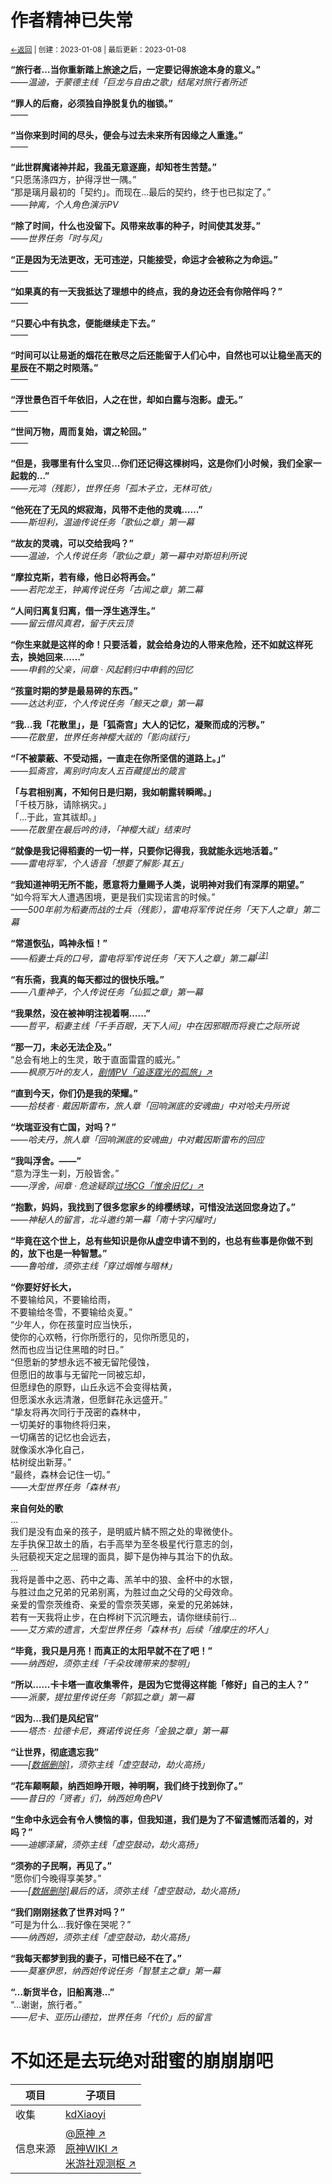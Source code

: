 # 作者精神已失常
<small><a href="../">←返回</a> | 创建：2023-01-08 | 最后更新：2023-01-08</small><br>

**“旅行者…当你重新踏上旅途之后，一定要记得旅途本身的意义。”**<br>
*——温迪，于蒙德主线「巨龙与自由之歌」结尾对旅行者所述*<br>

**“罪人的后裔，必须独自挣脱复仇的枷锁。”**<br>
*——*<br>

**“当你来到时间的尽头，便会与过去未来所有因缘之人重逢。”**<br>
*——*<br>

**“此世群魔诸神并起，我虽无意逐鹿，却知苍生苦楚。”**<br>
“只愿荡涤四方，护得浮世一隅。”<br>
“那是璃月最初的「契约」。而现在…最后的契约，终于也已拟定了。”<br>
*——钟离，个人角色演示PV*<br>

**“除了时间，什么也没留下。风带来故事的种子，时间使其发芽。”**<br>
*——世界任务「时与风」*<br>

**“正是因为无法更改，无可违逆，只能接受，命运才会被称之为命运。”**<br>
*——*<br>

**“如果真的有一天我抵达了理想中的终点，我的身边还会有你陪伴吗？”**<br>
*——*<br>

**“只要心中有执念，便能继续走下去。”**<br>
*——*<br>

**“时间可以让易逝的烟花在散尽之后还能留于人们心中，自然也可以让稳坐高天的星辰在不期之时陨落。”**<br>
*——*<br>

**“浮世景色百千年依旧，人之在世，却如白露与泡影。虚无。”**<br>
*——*<br>

**“世间万物，周而复始，谓之轮回。”**<br>
*——*<br>

**“但是，我哪里有什么宝贝…你们还记得这棵树吗，这是你们小时候，我们全家一起栽的…”**<br>
*——元鸿（残影），世界任务「孤木孑立，无林可依」*<br>

**“他死在了无风的烬寂海，风带不走他的灵魂……”**<br>
*——斯坦利，温迪传说任务「歌仙之章」第一幕*<br>

**“故友的灵魂，可以交给我吗？”**<br>
*——温迪，个人传说任务「歌仙之章」第一幕中对斯坦利所说*<br>

**“摩拉克斯，若有缘，他日必将再会。”**<br>
*——若陀龙王，钟离传说任务「古闻之章」第二幕*<br>

**“人间归离复归离，借一浮生逃浮生。”**<br>
*——留云借风真君，留于庆云顶*<br>

**“你生来就是这样的命！只要活着，就会给身边的人带来危险，还不如就这样死去，换她回来……”**<br>
*——申鹤的父亲，间章 · 风起鹤归中申鹤的回忆*<br>

**“孩童时期的梦是最易碎的东西。”**<br>
*——达达利亚，个人传说任务「鲸天之章」第一幕*<br>

**“我…我「花散里」，是「狐斋宫」大人的记忆，凝聚而成的污秽。”**<br>
*——花散里，世界任务神樱大祓的「影向祓行」*<br>

**“「不被蒙蔽、不受动摇，一直走在你所坚信的道路上。」”**<br>
*——狐斋宫，离别时向友人五百藏提出的箴言*<br>

**「与君相别离，不知何日是归期，我如朝露转瞬晞。」**<br>
「千枝万脉，请除祸灾。」<br>
「…于此，宣其祓却。」<br>
*——花散里在最后吟的诗，「神樱大祓」结束时*<br>

**“就像是我记得稻妻的一切一样，只要你记得我，我就能永远地活着。”**<br>
*——雷电将军，个人语音「想要了解影·其五」*<br>

**“我知道神明无所不能，愿意将力量赐予人类，说明神对我们有深厚的期望。”**<br>
“如今将军大人遭遇困境，更是我们实现诺言的时候。”<br>
*——500年前为稻妻而战的士兵（残影），雷电将军传说任务「天下人之章」第二幕*<br>

**“常道恢弘，鸣神永恒！”**<br>
*——稻妻士兵的口号，雷电将军传说任务「天下人之章」第二幕<sup>[[注]](https://kdxiaoyi.github.io/api/alert.htm?text=可考据的提瓦特历史上最早出现时间)</sup>*<br>

**“有乐斋，我真的每天都过的很快乐哦。”**<br>
*——八重神子，个人传说任务「仙狐之章」第一幕*<br>

**“我果然，没在被神明注视着啊……”**<br>
*——哲平，稻妻主线「千手百眼，天下人间」中在因邪眼而将衰亡之际所说*<br>

**“那一刀，未必无法企及。”**<br>
“总会有地上的生灵，敢于直面雷霆的威光。”<br>
*——枫原万叶的友人，[剧情PV「追逐霆光的孤旅」↗](https://www.bilibili.com/video/BV15K4y1M7Xn?t=28.9)*<br>

**“直到今天，你们仍是我的荣耀。”**<br>
*——拾枝者 · 戴因斯雷布，旅人章「回响渊底的安魂曲」中对哈夫丹所说*<br>

**“坎瑞亚没有亡国，对吗？”**<br>
*——哈夫丹，旅人章「回响渊底的安魂曲」中对戴因斯雷布的回应*<br>

**“我叫浮舍。——”**<br>
“意为浮生一刹，万般皆舍。”<br>
*——浮舍，间章 · 危途疑踪[过场CG「惟余旧忆」↗](https://www.bilibili.com/video/BV1mW4y1C7eD?t=215.7)*<br>

**“抱歉，妈妈，我找到了很多您家乡的绯樱绣球，可惜没法送回您身边了。”**<br>
*——神秘人的留言，北斗邀约第一幕「南十字闪耀时」*<br>

**“毕竟在这个世上，总有些知识是你从虚空申请不到的，也总有些事是你做不到的，放下也是一种智慧。”**<br>
*——鲁哈维，须弥主线「穿过烟帷与暗林」*<br>

**“你要好好长大，**<br>
不要输给风，不要输给雨，<br>
不要输给冬雪，不要输给炎夏。”<br>
“少年人，你在孩童时应当快乐，<br>
使你的心欢畅，行你所愿行的，见你所愿见的，<br>
然而也应当记住黑暗的时日。”<br>
“但愿新的梦想永远不被无留陀侵蚀，<br>
但愿旧的故事与无留陀一同被忘却，<br>
但愿绿色的原野，山丘永远不会变得枯黄，<br>
但愿溪水永远清澈，但愿鲜花永远盛开。”<br>
“挚友将再次同行于茂密的森林中，<br>
一切美好的事物终将归来，<br>
一切痛苦的记忆也会远去，<br>
就像溪水净化自己，<br>
枯树绽出新芽。”<br>
“最终，森林会记住一切。”<br>
*——大型世界任务「森林书」*<br>

**来自何处的歌**<br>
…<br>
我们是没有血亲的孩子，是明威片鳞不照之处的卑微使仆。<br>
左手执保卫故土的盾，右手高举为至冬极星代行意志的剑，<br>
头冠藐视天定之屈理的面具，脚下是伪神与其治下的仇敌。<br>
…<br>
我将是善中之恶、药中之毒、羔羊中的狼、金杯中的水银，<br>
与胜过血之兄弟的兄弟别离，为胜过血之父母的父母效命。<br>
亲爱的雪奈茨维奇、亲爱的雪奈茨芙娜，亲爱的兄弟姊妹，<br>
若有一天我将止步，在白桦树下沉沉睡去，请你继续前行…<br>
*——艾方索的遗言，大型世界任务「森林书」后续「维摩庄的坏人」*<br>

**“毕竟，我只是月亮！而真正的太阳早就不在了吧！”**<br>
*——纳西妲，须弥主线「千朵玫瑰带来的黎明」*<br>

**“所以……卡卡塔一直收集零件，是因为它觉得这样能「修好」自己的主人？”**<br>
*——派蒙，提拉里传说任务「郭狐之章」第一幕*<br>

**“因为…我们是风纪官”**<br>
*——塔杰 · 拉德卡尼，赛诺传说任务「金狼之章」第一幕*<br>

**“让世界，彻底遗忘我”**<br>
*——[[数据删除]](https://kdxiaoyi.github.io/api/alert.htm?text=大慈树王)，须弥主线「虚空鼓动，劫火高扬」*<br>

**“花车颠啊颠，纳西妲睁开眼，神明啊，我们终于找到你了。”**<br>
*——昔日的「贤者」们，纳西妲角色PV*<br>

**“生命中永远会有令人懊恼的事，但我知道，我们是为了不留遗憾而活着的，对吗？”**<br>
*——迪娜泽黛，须弥主线「虚空鼓动，劫火高扬」*<br>

**“须弥的子民啊，再见了。”**<br>
“愿你们今晚得享美梦。”<br>
*——[[数据删除]](https://kdxiaoyi.github.io//api/alert.htm?text=大慈树王)最后的话，须弥主线「虚空鼓动，劫火高扬」*<br>

**“我们刚刚拯救了世界对吗？”**<br>
“可是为什么…我好像在哭呢？”<br>
*——纳西妲，须弥主线「虚空鼓动，劫火高扬」*<br>

**“我每天都梦到我的妻子，可惜已经不在了。”**<br>
*——莫塞伊思，纳西妲传说任务「智慧主之章」第一幕*<br>

**“…新货半仓，旧船离港…”**<br>
“…谢谢，旅行者。”<br>
*——尼卡、亚历山德拉，世界任务「代价」后的留言*<br>

# 不如还是去玩绝对甜蜜的崩崩崩吧

| 项目 | 子项目 |
|-|-|
|收集|[kdXiaoyi](https://kdx233.github.io)|
|信息来源|[@原神 ↗](https://space.bilibili.com/401742377)<br>[原神WIKI ↗](https://wiki.biligame.com/ys/)<br>[米游社观测枢 ↗](https://bbs.mihoyo.com/ys/strategy/?bbs_presentation_style=no_header)|